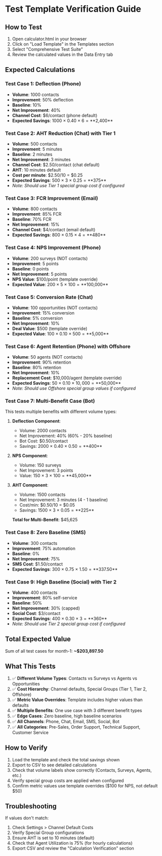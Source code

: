 # Test Template Verification Guide

## How to Test

1. Open calculator.html in your browser
2. Click on "Load Template" in the Templates section
3. Select "Comprehensive Test Suite"
4. Review the calculated values in the Data Entry tab

## Expected Calculations

### Test Case 1: Deflection (Phone)
- **Volume**: 1000 contacts
- **Improvement**: 50% deflection
- **Baseline**: 10%
- **Net Improvement**: 40%
- **Channel Cost**: $6/contact (phone default)
- **Expected Savings**: 1000 × 0.40 × $6 = **$2,400**

### Test Case 2: AHT Reduction (Chat) with Tier 1
- **Volume**: 500 contacts
- **Improvement**: 5 minutes
- **Baseline**: 2 minutes
- **Net Improvement**: 3 minutes
- **Channel Cost**: $2.50/contact (chat default)
- **AHT**: 10 minutes default
- **Cost per minute**: $2.50/10 = $0.25
- **Expected Savings**: 500 × 3 × $0.25 = **$375**
- *Note: Should use Tier 1 special group cost if configured*

### Test Case 3: FCR Improvement (Email)
- **Volume**: 800 contacts
- **Improvement**: 85% FCR
- **Baseline**: 70% FCR
- **Net Improvement**: 15%
- **Channel Cost**: $4/contact (email default)
- **Expected Savings**: 800 × 0.15 × $4 = **$480**

### Test Case 4: NPS Improvement (Phone)
- **Volume**: 200 surveys (NOT contacts)
- **Improvement**: 5 points
- **Baseline**: 0 points
- **Net Improvement**: 5 points
- **NPS Value**: $100/point (template override)
- **Expected Value**: 200 × 5 × $100 = **$100,000**

### Test Case 5: Conversion Rate (Chat)
- **Volume**: 100 opportunities (NOT contacts)
- **Improvement**: 15% conversion
- **Baseline**: 5% conversion
- **Net Improvement**: 10%
- **Deal Value**: $500 (template override)
- **Expected Value**: 100 × 0.10 × $500 = **$5,000**

### Test Case 6: Agent Retention (Phone) with Offshore
- **Volume**: 50 agents (NOT contacts)
- **Improvement**: 90% retention
- **Baseline**: 80% retention
- **Net Improvement**: 10%
- **Replacement Cost**: $10,000/agent (template override)
- **Expected Savings**: 50 × 0.10 × $10,000 = **$50,000**
- *Note: Should use Offshore special group values if configured*

### Test Case 7: Multi-Benefit Case (Bot)
This tests multiple benefits with different volume types:

1. **Deflection Component**:
   - Volume: 2000 contacts
   - Net Improvement: 40% (60% - 20% baseline)
   - Bot Cost: $0.50/contact
   - Savings: 2000 × 0.40 × $0.50 = **$400**

2. **NPS Component**:
   - Volume: 150 surveys
   - Net Improvement: 3 points
   - Value: 150 × 3 × $100 = **$45,000**

3. **AHT Component**:
   - Volume: 1500 contacts
   - Net Improvement: 3 minutes (4 - 1 baseline)
   - Cost/min: $0.50/10 = $0.05
   - Savings: 1500 × 3 × $0.05 = **$225**

   **Total for Multi-Benefit**: $45,625

### Test Case 8: Zero Baseline (SMS)
- **Volume**: 300 contacts
- **Improvement**: 75% automation
- **Baseline**: 0%
- **Net Improvement**: 75%
- **SMS Cost**: $1.50/contact
- **Expected Savings**: 300 × 0.75 × $1.50 = **$337.50**

### Test Case 9: High Baseline (Social) with Tier 2
- **Volume**: 400 contacts
- **Improvement**: 80% self-service
- **Baseline**: 50%
- **Net Improvement**: 30% (capped)
- **Social Cost**: $3/contact
- **Expected Savings**: 400 × 0.30 × $3 = **$360**
- *Note: Should use Tier 2 special group cost if configured*

## Total Expected Value
Sum of all test cases for month-1: **~$203,897.50**

## What This Tests

1. ✅ **Different Volume Types**: Contacts vs Surveys vs Agents vs Opportunities
2. ✅ **Cost Hierarchy**: Channel defaults, Special Groups (Tier 1, Tier 2, Offshore)
3. ✅ **Metric Value Overrides**: Template includes higher values than defaults
4. ✅ **Multiple Benefits**: One use case with 3 different benefit types
5. ✅ **Edge Cases**: Zero baseline, high baseline scenarios
6. ✅ **All Channels**: Phone, Chat, Email, SMS, Social, Bot
7. ✅ **All Categories**: Pre-Sales, Order Support, Technical Support, Customer Service

## How to Verify

1. Load the template and check the total savings shown
2. Export to CSV to see detailed calculations
3. Check that volume labels show correctly (Contacts, Surveys, Agents, etc.)
4. Verify special group costs are applied when configured
5. Confirm metric values use template overrides ($100 for NPS, not default $50)

## Troubleshooting

If values don't match:
1. Check Settings > Channel Default Costs
2. Verify Special Group configurations
3. Ensure AHT is set to 10 minutes (default)
4. Check that Agent Utilization is 75% (for hourly calculations)
5. Export CSV and review the "Calculation Verification" section